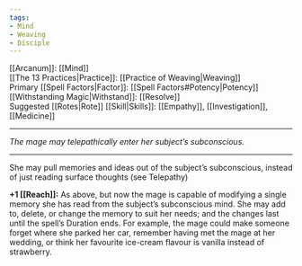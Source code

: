 ```yaml
---
tags:
- Mind
- Weaving
- Disciple
---
```


[[Arcanum]]: [[Mind]]\
[[The 13 Practices|Practice]]: [[Practice of Weaving|Weaving]]\
Primary [[Spell Factors|Factor]]: [[Spell Factors#Potency|Potency]]\
[[Withstanding Magic|Withstand]]: [[Resolve]]\
Suggested [[Rotes|Rote]] [[Skill|Skills]]: [[Empathy]], [[Investigation]], [[Medicine]]

---

_The mage may telepathically enter her subject’s subconscious._

---

She may pull memories and ideas out of the subject’s subconscious, instead of just reading surface thoughts (see Telepathy)

**+1 [[Reach]]:** As above, but now the mage is capable of modifying a single memory she has read from the subject’s subconscious mind. She may add to, delete, or change the memory to suit her needs; and the changes last until the spell’s Duration ends. For example, the mage could make someone forget where she parked her car, remember having met the mage at her wedding, or think her favourite ice-cream flavour is vanilla instead of strawberry.